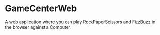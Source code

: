 ﻿# GameCenterWeb
A web application where you can play RockPaperScissors and FizzBuzz in the browser against a Computer.
